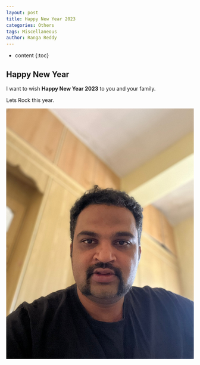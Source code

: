 ```yaml
---
layout: post
title: Happy New Year 2023
categories: Others
tags: Miscellaneous
author: Ranga Reddy
---
```


* content
{:toc}

## Happy New Year

I want to wish **Happy New Year 2023** to you and your family.

Lets Rock this year.

![Ranga Image](./images/Ranga_1.jpeg) 
